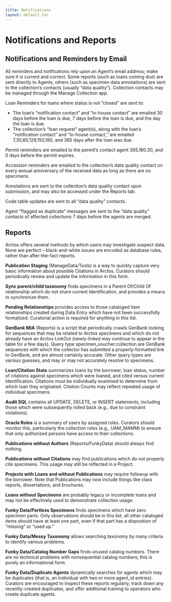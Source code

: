 ```yaml
---
title: Notifications
layout: default_toc
---
```


# Notifications and Reports

## Notifications and Reminders by Email

All reminders and notifications rely upon an Agent’s email address; make sure it is current and correct. Some reports (such as loans coming due) are sent directly to Agents, others (such as specimen data annotations) are sent to the collection’s contacts (usually “data quality”). Collection contacts may be managed through the Manage Collection app.

Loan Reminders for loans where status is not “closed” are sent to:

 - The loan’s “notification contact” and “in-house contact” are emailed 30 days before the loan is due, 7 days before the loan is due, and the day the loan is due.
 - The collection’s “loan request” agent(s), along with the loan’s “notification contact” and “in-house contact,” are emailed 7,30,60,129,150,180, and 365 days after the loan was due.
 
Permit reminders are emailed to the permit’s contact agent 365,180,30, and 0 days before the permit expires.

Accession reminders are emailed to the collection’s data quality contact on every annual anniversary of the received data as long as there are no specimens.

Annotations are sent to the collection’s data quality contact upon submission, and may also be accessed under the Reports tab.

Code table updates are sent to all “data quality” contacts.

Agent “flagged as duplicate” messages are sent to the “data quality” contacts of affected collections 7 days before the agents are merged.

## Reports

Arctos offers several methods by which users may investigate suspect data. None are perfect – black-and-white issues are encoded as database rules, rather than after-the-fact reports.

**Publication Staging** (ManageData/Tools) is a way to quickly capture very basic information about possible Citations in Arctos. Curators should periodically review and update the information in this form.

**Sync parent/child taxonomy** finds specimens in a Parent Of/Child Of relationship which do not share current Identification, and provides a means to synchronize them.

**Pending Relationships** provides access to those cataloged item relationships created during Data Entry which have not been successfully formalized. Curatorial action is required for anything in this list.

**GenBank MIA** (Reports) is a script that periodically crawls GenBank looking for sequences that may be related to Arctos specimens and which do not already have an Arctos LinkOut (newly-linked may continue to appear in the table for a few days).
Query type specimen_voucher:collection are GenBank sequences with which the collector has submitted a properly-formatted link to GenBank, and are almost certainly accurate.
Other query types are various guesses, and may or may not accurately resolve to specimens.

**Loan/Citation Stats** summarizes loans by the borrower, loan status, number of citations against specimens which were loaned, and cited versus current Identification. Citations must be individually examined to determine from which loan they originated. Citation Counts may reflect repeated usage of individual specimens.

**Audit SQL**  contains all UPDATE, DELETE, or INSERT statements, including those which were subsequently rolled back (e.g., due to constraint violations).

**Oracle Roles** is a summary of users by assigned roles. Curators should monitor this, particularly the collection roles (e.g., UAM_MAMM) to ensure that only authorized persons have access to their collections.

**Publications without Authors** (Reports/FunkyData) should always find nothing.

**Publications without Citations** may find publications which do not properly cite specimens. This usage may still be reflected in a Project.

**Projects with Loans and without Publications** may require followup with the borrower. Note that Publications may now include things like class reports, dissertations, and brochures.

**Loans without Specimens** are probably legacy or incomplete loans and may not be effectively used to demonstrate collection usage.

**Funky Data/Partless Specimens** finds specimens which have zero specimen parts. Only observations should be in this list; all other cataloged items should have at least one part, even if that part has a disposition of “missing” or “used up.”

**Funky Data/Messy Taxonomy** allows searching taxonomy by many criteria to identify various problems.

**Funky Data/Catalog Number Gaps** finds unused catalog numbers. There are no technical problems with nonsequential catalog numbers; this is purely an informational form.

**Funky Data/Duplicate Agents** dynamically searches for agents which may be duplicates (that is, an individual with two or more agent_id entries). Curators are encouraged to inspect these reports regularly, track down any recently-created duplicates, and offer additional training to operators who create duplicate agents.
